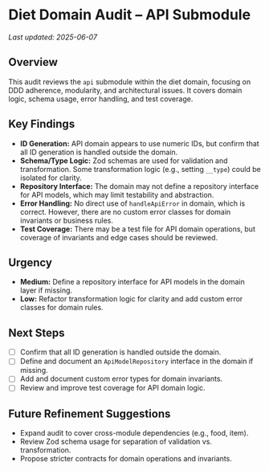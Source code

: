 # Diet Domain Audit – API Submodule

_Last updated: 2025-06-07_

## Overview
This audit reviews the `api` submodule within the diet domain, focusing on DDD adherence, modularity, and architectural issues. It covers domain logic, schema usage, error handling, and test coverage.

## Key Findings
- **ID Generation:** API domain appears to use numeric IDs, but confirm that all ID generation is handled outside the domain.
- **Schema/Type Logic:** Zod schemas are used for validation and transformation. Some transformation logic (e.g., setting `__type`) could be isolated for clarity.
- **Repository Interface:** The domain may not define a repository interface for API models, which may limit testability and abstraction.
- **Error Handling:** No direct use of `handleApiError` in domain, which is correct. However, there are no custom error classes for domain invariants or business rules.
- **Test Coverage:** There may be a test file for API domain operations, but coverage of invariants and edge cases should be reviewed.

## Urgency
- **Medium:** Define a repository interface for API models in the domain layer if missing.
- **Low:** Refactor transformation logic for clarity and add custom error classes for domain rules.

## Next Steps
- [ ] Confirm that all ID generation is handled outside the domain.
- [ ] Define and document an `ApiModelRepository` interface in the domain if missing.
- [ ] Add and document custom error types for domain invariants.
- [ ] Review and improve test coverage for API domain logic.

## Future Refinement Suggestions
- Expand audit to cover cross-module dependencies (e.g., food, item).
- Review Zod schema usage for separation of validation vs. transformation.
- Propose stricter contracts for domain operations and invariants.
